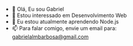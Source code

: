 - 👋  Olá, Eu sou Gabriel
- 👀  Estou interessado em Desenvolvimento Web
- 🌱  Eu estou atualmente aprendendo Node.js
- 📫  Para falar comigo, envie um email para: gabrielalmbarbosa@gmail.com

<!---
GabrielAlmeidaBarbosa/GabrielAlmeidaBarbosa is a ✨ special ✨ repository because its `README.md` (this file) appears on your GitHub profile.
You can click the Preview link to take a look at your changes.
--->
